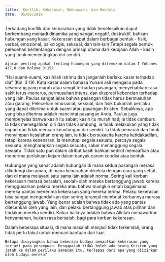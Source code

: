 ```yaml
---
title:  Konflik, Kekerasan, Kekuasaan, dan Kendali
date:  05/06/2019
---
```


Terkadang konflik dan kemarahan yang tidak terselesaikan dapat berkembang menjadi dinamika yang sangat negatif, destruktif, bahkan hubungan yang kasar. Kekerasan dapat dalam berbagai bentuk - fisik, verbal, emosional, psikologis, seksual, dan lain-lain Tetapi segala bentuk pelecehan bertentangan dengan prinsip utama dari kerajaan Allah - kasih yang tidak mementingkan diri sendiri.


`Ajaran penting apakah tentang hubungan yang ditemukan dalam 1 Yohanes 4:7,8 dan Kolose 3:19?`

“Hai suami-suami, kasihilah istrimu dan janganlah berlaku kasar terhadap dia” (Kol. 3:19). Kata kasar dalam bahasa Yunani asli mengacu pada seseorang yang marah atau sengit terhadap pasangan, menyebabkan rasa sakit terus-menerus, permusuhan intens, dan ekspresi kebencian terhadap yang lain. Paulus sangat jelas bahwa pasangan tidak harus bermusuhan atau garang, Pelecehan emosional, seksual, dan fisik bukanlah perilaku yang dapat diterima untuk suami atau pasangan Kristen. Sebaliknya, apa yang bisa diterima adalah mencintai pasangan Anda. Paulus juga memperjelas bahwa kasih itu sabar; kasih itu murah hati; ia tidak cemburu. Ia tidak memegahkan diri dan tidak sombong, ia tidak melakukan yang tidak sopan dan tidak mencari keuntungan diri sendiri. Ia tidak pemarah dan tidak menyimpan kesalahan orang lain, ia tidak bersukacita karena ketidakadilan, tetapi karena kebenaran. Ia menutupi segala sesuatu, percaya segala sesuatu, mengharapkan segala sesuatu, sabar menanggung segala sesuatu. Tidak satu pun dalam atribut kasih bahkan sedikit memaafkan atau menerima perlakuan kejam dalam banyak caram kondisi atau bentuk.
	
Hubungan yang sehat adalah hubungan di mana kedua pasangan merasa dilindungi dan aman, di mana kemarahan dikelola dengan cara yang sehat, dan di mana melayani satu sama lain adalah norma. Sering kali korban kekerasan merasa bersalah, seolah-olah mereka bertanggung jawab karena menggusarkan pelaku mereka atau bahwa mungkin entah bagaimana mereka pantas menerima kekerasan yang mereka terima. Pelaku kekerasan bisa sangat mengendalikan dan sering terampil membuat korbannya merasa bertanggung jawab. Yang benar adalah bahwa tidak ada yang pantas dilecehkan oleh yang lain, dan pelaku bertanggung jawab atas pilihan dan tindakan mereka sendiri. Kabar baiknya adalah bahwa Alkitab menawarkan kenyamanan, bukan rasa bersalah, bagi para korban kekerasan.

Dalam beberapa situasi, di mana masalah menjadi tidak terkendali, orang tidak perlu takut untuk mencari bantuan dari luar.

`Betapa disayangkan bahwa beberapa budaya memaafkan kekerasan yang terjadi pada perempuan. Mengapakah tidak boleh ada orang Kristen yang jatuh ke dalam perilaku semacam itu, terlepas dari apa yang diizinkan oleh budaya mereka?`